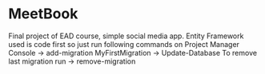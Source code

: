 # MeetBook
Final project of EAD course, simple social media app.
Entity Framework used is code first so just run following commands on Project Manager Console 
-> add-migration MyFirstMigration
-> Update-Database
To remove last migration run
-> remove-migration
